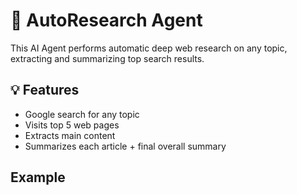 # 🧠 AutoResearch Agent

This AI Agent performs automatic deep web research on any topic, extracting and summarizing top search results.

## 💡 Features
- Google search for any topic
- Visits top 5 web pages
- Extracts main content
- Summarizes each article + final overall summary

## Example

